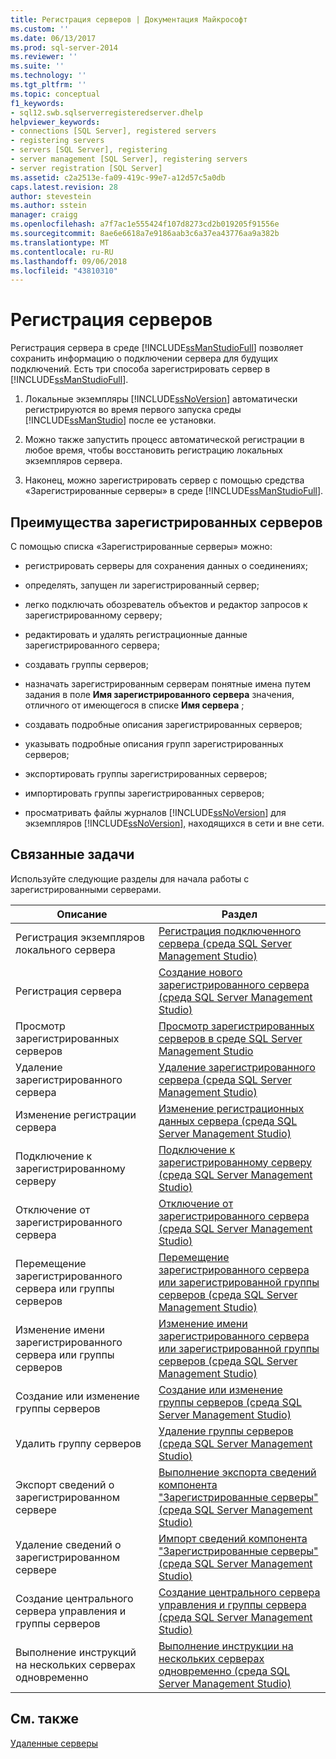 ```yaml
---
title: Регистрация серверов | Документация Майкрософт
ms.custom: ''
ms.date: 06/13/2017
ms.prod: sql-server-2014
ms.reviewer: ''
ms.suite: ''
ms.technology: ''
ms.tgt_pltfrm: ''
ms.topic: conceptual
f1_keywords:
- sql12.swb.sqlserverregisteredserver.dhelp
helpviewer_keywords:
- connections [SQL Server], registered servers
- registering servers
- servers [SQL Server], registering
- server management [SQL Server], registering servers
- server registration [SQL Server]
ms.assetid: c2a2513e-fa09-419c-99e7-a12d57c5a0db
caps.latest.revision: 28
author: stevestein
ms.author: sstein
manager: craigg
ms.openlocfilehash: a7f7ac1e555424f107d8273cd2b019205f91556e
ms.sourcegitcommit: 8ae6e6618a7e9186aab3c6a37ea43776aa9a382b
ms.translationtype: MT
ms.contentlocale: ru-RU
ms.lasthandoff: 09/06/2018
ms.locfileid: "43810310"
---
```

# <a name="register-servers"></a>Регистрация серверов
  Регистрация сервера в среде [!INCLUDE[ssManStudioFull](../../includes/ssmanstudiofull-md.md)] позволяет сохранить информацию о подключении сервера для будущих подключений. Есть три способа зарегистрировать сервер в [!INCLUDE[ssManStudioFull](../../includes/ssmanstudiofull-md.md)].  
  
1.  Локальные экземпляры [!INCLUDE[ssNoVersion](../../includes/ssnoversion-md.md)] автоматически регистрируются во время первого запуска среды [!INCLUDE[ssManStudio](../../includes/ssmanstudio-md.md)] после ее установки.  
  
2.  Можно также запустить процесс автоматической регистрации в любое время, чтобы восстановить регистрацию локальных экземпляров сервера.  
  
3.  Наконец, можно зарегистрировать сервер с помощью средства «Зарегистрированные серверы» в среде [!INCLUDE[ssManStudioFull](../../includes/ssmanstudiofull-md.md)].  
  
## <a name="benefits-of-registered-servers"></a>Преимущества зарегистрированных серверов  
 С помощью списка «Зарегистрированные серверы» можно:  
  
-   регистрировать серверы для сохранения данных о соединениях;  
  
-   определять, запущен ли зарегистрированный сервер;  
  
-   легко подключать обозреватель объектов и редактор запросов к зарегистрированному серверу;  
  
-   редактировать и удалять регистрационные данные зарегистрированного сервера;  
  
-   создавать группы серверов;  
  
-   назначать зарегистрированным серверам понятные имена путем задания в поле **Имя зарегистрированного сервера** значения, отличного от имеющегося в списке **Имя сервера** ;  
  
-   создавать подробные описания зарегистрированных серверов;  
  
-   указывать подробные описания групп зарегистрированных серверов;  
  
-   экспортировать группы зарегистрированных серверов;  
  
-   импортировать группы зарегистрированных серверов;  
  
-   просматривать файлы журналов [!INCLUDE[ssNoVersion](../../includes/ssnoversion-md.md)] для экземпляров [!INCLUDE[ssNoVersion](../../includes/ssnoversion-md.md)], находящихся в сети и вне сети.  
  
## <a name="related-tasks"></a>Связанные задачи  
 Используйте следующие разделы для начала работы с зарегистрированными серверами.  
  
|**Описание**|**Раздел**|  
|---------------------|---------------|  
|Регистрация экземпляров локального сервера|[Регистрация подключенного сервера (среда SQL Server Management Studio)](register-a-connected-server-sql-server-management-studio.md)|  
|Регистрация сервера|[Создание нового зарегистрированного сервера (среда SQL Server Management Studio)](create-a-new-registered-server-sql-server-management-studio.md)|  
|Просмотр зарегистрированных серверов|[Просмотр зарегистрированных серверов в среде SQL Server Management Studio](view-registered-servers-in-sql-server-management-studio.md)|  
|Удаление зарегистрированного сервера|[Удаление зарегистрированного сервера (среда SQL Server Management Studio)](remove-a-registered-server-sql-server-management-studio.md)|  
|Изменение регистрации сервера|[Изменение регистрационных данных сервера (среда SQL Server Management Studio)](change-a-server-s-registration-sql-server-management-studio.md)|  
|Подключение к зарегистрированному серверу|[Подключение к зарегистрированному серверу (среда SQL Server Management Studio)](connect-to-a-registered-server-sql-server-management-studio.md)|  
|Отключение от зарегистрированного сервера|[Отключение от зарегистрированного сервера (среда SQL Server Management Studio)](disconnect-from-a-registered-server-sql-server-management-studio.md)|  
|Перемещение зарегистрированного сервера или группы серверов|[Перемещение зарегистрированного сервера или зарегистрированной группы серверов (среда SQL Server Management Studio)](move-a-registered-server-or-registered-server-group.md)|  
|Изменение имени зарегистрированного сервера или группы серверов|[Изменение имени зарегистрированного сервера или зарегистрированной группы серверов (среда SQL Server Management Studio)](change-the-name-of-registered-server-or-registered-server-group.md)|  
|Создание или изменение группы серверов|[Создание или изменение группы серверов (среда SQL Server Management Studio)](create-or-edit-a-server-group-sql-server-management-studio.md)|  
|Удалить группу серверов|[Удаление группы серверов (среда SQL Server Management Studio)](remove-a-server-group-sql-server-management-studio.md)|  
|Экспорт сведений о зарегистрированном сервере|[Выполнение экспорта сведений компонента "Зарегистрированные серверы" (среда SQL Server Management Studio)](export-registered-server-information-sql-server-management-studio.md)|  
|Удаление сведений о зарегистрированном сервере|[Импорт сведений компонента "Зарегистрированные серверы" (среда SQL Server Management Studio)](import-registered-server-information-sql-server-management-studio.md)|  
|Создание центрального сервера управления и группы серверов|[Создание центрального сервера управления и группы сервера (среда SQL Server Management Studio)](create-a-central-management-server-and-server-group.md)|  
|Выполнение инструкций на нескольких серверах одновременно|[Выполнение инструкции на нескольких серверах одновременно (среда SQL Server Management Studio)](execute-statements-against-multiple-servers-simultaneously.md)|  
  
## <a name="see-also"></a>См. также  
 [Удаленные серверы](../../database-engine/configure-windows/remote-servers.md)  
  
  
